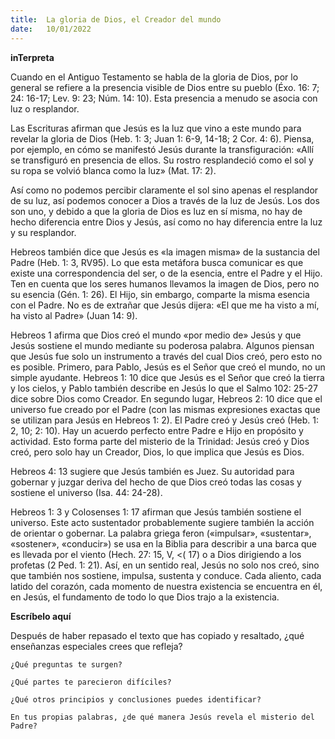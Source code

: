 ```yaml
---
title:  La gloria de Dios, el Creador del mundo
date:   10/01/2022
---
```


**inTerpreta**

Cuando en el Antiguo Testamento se habla de la gloria de Dios, por lo general se refiere a la presencia visible de Dios entre su pueblo (Éxo. 16: 7; 24: 16-17; Lev. 9: 23; Núm. 14: 10). Esta presencia a menudo se asocia con luz o resplandor.

Las Escrituras afirman que Jesús es la luz que vino a este mundo para revelar la gloria de Dios (Heb. 1: 3; Juan 1: 6-9, 14-18; 2 Cor. 4: 6). Piensa, por ejemplo, en cómo se manifestó Jesús durante la transfiguración: «Allí se transfiguró en presencia de ellos. Su rostro resplandeció como el sol y su ropa se volvió blanca como la luz» (Mat. 17: 2).

Así como no podemos percibir claramente el sol sino apenas el resplandor de su luz, así podemos conocer a Dios a través de la luz de Jesús. Los dos son uno, y debido a que la gloria de Dios es luz en sí misma, no hay de hecho diferencia entre Dios y Jesús, así como no hay diferencia entre la luz y su resplandor.

Hebreos también dice que Jesús es «la imagen misma» de la sustancia del Padre (Heb. 1: 3, RV95). Lo que esta metáfora busca comunicar es que existe una correspondencia del ser, o de la esencia, entre el Padre y el Hijo. Ten en cuenta que los seres humanos llevamos la imagen de Dios, pero no su esencia (Gén. 1: 26). El Hijo, sin embargo, comparte la misma esencia con el Padre. No es de extrañar que Jesús dijera: «El que me ha visto a mí, ha visto al Padre» (Juan 14: 9).

Hebreos 1 afirma que Dios creó el mundo «por medio de» Jesús y que Jesús sostiene el mundo mediante su poderosa palabra. Algunos piensan que Jesús fue solo un instrumento a través del cual Dios creó, pero esto no es posible. Primero, para Pablo, Jesús es el Señor que creó el mundo, no un simple ayudante. Hebreos 1: 10 dice que Jesús es el Señor que creó la tierra y los cielos, y Pablo también describe en Jesús lo que el Salmo 102: 25-27 dice sobre Dios como Creador. En segundo lugar, Hebreos 2: 10 dice que el universo fue creado por el Padre (con las mismas expresiones exactas que se utilizan para Jesús en Hebreos 1: 2). El Padre creó y Jesús creó (Heb. 1: 2, 10; 2: 10). Hay un acuerdo perfecto entre Padre e Hijo en propósito y actividad. Esto forma parte del misterio de la Trinidad: Jesús creó y Dios creó, pero solo hay un Creador, Dios, lo que implica que Jesús es Dios.

Hebreos 4: 13 sugiere que Jesús también es Juez. Su autoridad para gobernar y juzgar deriva del hecho de que Dios creó todas las cosas y sostiene el universo (Isa. 44: 24-28).

Hebreos 1: 3 y Colosenses 1: 17 afirman que Jesús también sostiene el universo. Este acto sustentador probablemente sugiere también la acción de orientar o gobernar. La palabra griega feron («impulsar», «sustentar», «sostener», «conducir») se usa en la Biblia para describir a una barca que es llevada por el viento (Hech. 27: 15, V, <( 17) o a Dios dirigiendo a los profetas (2 Ped. 1: 21). Así, en un sentido real, Jesús no solo nos creó, sino que también nos sostiene, impulsa, sustenta y conduce. Cada aliento, cada latido del corazón, cada momento de nuestra existencia se encuentra en él, en Jesús, el fundamento de todo lo que Dios trajo a la existencia.

**Escríbelo aquí**

Después de haber repasado el texto que has copiado y resaltado, ¿qué enseñanzas especiales crees que refleja?

`¿Qué preguntas te surgen?`

`¿Qué partes te parecieron difíciles?`

`¿Qué otros principios y conclusiones puedes identificar?`

`En tus propias palabras, ¿de qué manera Jesús revela el misterio del Padre?`
